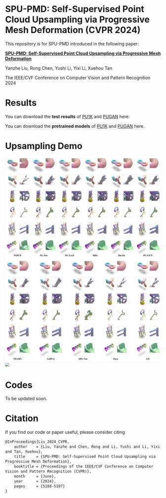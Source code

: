 # SPU-PMD: Self-Supervised Point Cloud Upsampling via Progressive Mesh Deformation (CVPR 2024)

This repository is for SPU-PMD introduced in the following paper:  

[**SPU-PMD: Self-Supervised Point Cloud Upsampling via Progressive Mesh Deformation**](https://openaccess.thecvf.com/content/CVPR2024/html/Liu_SPU-PMD_Self-Supervised_Point_Cloud_Upsampling_via_Progressive_Mesh_Deformation_CVPR_2024_paper.html)

Yanzhe Liu, Rong Chen, Yushi Li, Yixi Li, Xuehou Tan

The IEEE/CVF Conference on Computer Vision and Pattern Recognition 2024


# Results

You can download the **test results** of [PU1K](https://drive.google.com/drive/folders/1-Q1_xtnvBqGEfXQKhJOHQN__-OZN_xcY?usp=drive_link) and [PUGAN](https://drive.google.com/drive/folders/1rYZ0__Z1ZiZAJBlBNRk-p01Qd2mYeyRo?usp=drive_link) here.

You can download the **pretrained models** of [PU1K](https://drive.google.com/file/d/1v26YqHQ3CKZjSFOS3zW9F_SooAg5iyI9/view?usp=drive_link) and [PUGAN](https://drive.google.com/file/d/1576rtdgEoaO9D-6EbmwEJbgWbqEY7taf/view?usp=drive_link) here.

# Upsampling Demo

<img src="./img/result-pu1k.png" style="zoom:80%;" />

<img src="./img/result-scannet.png" style="zoom:80%;" />


# Codes
To be updated soon.

# Citation
If you find our code or paper useful, please consider citing
```
@InProceedings{Liu_2024_CVPR,
    author    = {Liu, Yanzhe and Chen, Rong and Li, Yushi and Li, Yixi and Tan, Xuehou},
    title     = {SPU-PMD: Self-Supervised Point Cloud Upsampling via Progressive Mesh Deformation},
    booktitle = {Proceedings of the IEEE/CVF Conference on Computer Vision and Pattern Recognition (CVPR)},
    month     = {June},
    year      = {2024},
    pages     = {5188-5197}
}
```
